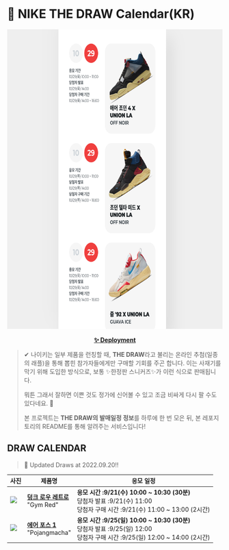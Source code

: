 # 👟 NIKE THE DRAW Calendar(KR)

<div align="center">
  <a href="https://junhoyeo.github.io/NIKE-THE-DRAW-Calendar/">
    <img src="./docs/images/preview.png" alt="Preview image of deployed application" height="700px" width="700px" />
  </a>
</div>

<p align="center">
  <a href="https://junhoyeo.github.io/NIKE-THE-DRAW-Calendar/">
    <strong>✨ Deployment</strong>
  </a>
</p>

> ✔ 나이키는 일부 제품을 런칭할 때, **THE DRAW**라고 불리는 온라인 추첨(일종의 래플)을 통해 뽑힌 참가자들에게만 구매할 기회를 주곤 합니다. 이는 사재기를 막기 위해 도입한 방식으로, 보통 ✨한정판 스니커즈✨가 이런 식으로 판매됩니다.
>
> 뭐튼 그래서 잘하면 이쁜 것도 정가에 신어볼 수 있고 조금 비싸게 다시 팔 수도 있다네요. 🤭
>
> 본 프로젝트는 **THE DRAW의 발매일정 정보**를 하루에 한 번 모은 뒤, 본 레포지토리의 README를 통해 알려주는 서비스입니다!

## DRAW CALENDAR

<!-- DRAW CALENDAR: START -->

> 👟 Updated Draws at 2022.09.20‼️

| 사진 | 제품명 | 응모 일정 |
| --- | ---- | ------- |
| <img src="https://static-breeze.nike.co.kr/kr/ko_kr/cmsstatic/product/DD1391-602/3b173982-dbee-4f56-92f1-26a5411319d8_primary.jpg?snkrBrowse" width="256" /> | <a href="https://www.nike.com/kr/launch/t/men/fw/nike-sportswear/DD1391-602/BjF978/nike-dunk-low-retro"><strong>덩크 로우 레트로</strong><br /></a> "Gym Red" | <strong>응모 시간 :9/21(수) 10:00 ~ 10:30 (30분)</strong><br />당첨자 발표 :9/21(수) 11:00<br />당첨자 구매 시간 :9/21(수) 11:00 ~ 13:00 (2시간) |
| <img src="https://static-breeze.nike.co.kr/kr/ko_kr/cmsstatic/product/04ee34d4-df9a-4fc2-b22d-92c15c1a1eeb_primary.jpg?snkrBrowse" width="256" /> | <a href="https://www.nike.com/kr/launch/t/men/fw/nike-sportswear/DX3141-861/7rN8T1h1S9cg/air-force-1-07-lv8"><strong>에어 포스 1</strong><br /></a> "Pojangmacha" | <strong>응모 시간 :9/25(일) 10:00 ~ 10:30 (30분)</strong><br />당첨자 발표 :9/25(일) 12:00<br />당첨자 구매 시간 :9/25(일) 12:00 ~ 14:00 (2시간) |

<!-- DRAW CALENDAR: END -->
